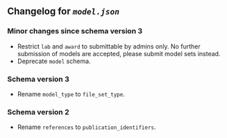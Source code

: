 ## Changelog for *`model.json`*

### Minor changes since schema version 3

* Restrict `lab` and `award` to submittable by admins only. No further submission of models are accepted, please submit model sets instead.
* Deprecate `model` schema.

### Schema version 3

* Rename `model_type` to `file_set_type`.

### Schema version 2

* Rename `references` to `publication_identifiers`.
